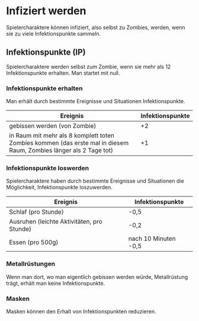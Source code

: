 # Infiziert werden

Spielercharaktere können infiziert, also selbst zu Zombies, werden, wenn sie zu viele Infektionspunkte sammeln.

## Infektionspunkte (IP)

Spielercharaktere werden selbst zum Zombie, wenn sie mehr als 12 Infektionspunkte erhalten. Man startet mit null.

### Infektionspunkte erhalten

Man erhält durch bestimmte Ereignisse und Situationen Infektionspunkte.

| Ereignis | Infektionspunkte |
| - | - |
| gebissen werden (von Zombie) | +2 |
| in Raum mit mehr als 8 komplett toten Zombies kommen (das erste mal in diesem Raum, Zombies länger als 2 Tage tot) | +1 |

### Infektionspunkte loswerden

Spielercharaktere haben durch bestimmte Ereignisse und Situationen die Möglichkeit, Infektionspunkte loszuwerden.

| Ereignis | Infektionspunkte |
| - | - |
| Schlaf (pro Stunde) | -0,5 |
| Ausruhen (leichte Aktivitäten, pro Stunde) | -0,2 |
| Essen (pro 500g) | nach 10 Minuten -0,5 |

### Metallrüstungen

Wenn man dort, wo man eigentlich gebissen werden würde, Metallrüstung trägt, erhält man keine Infektionspunkte.

### Masken

Masken können den Erhalt von Infektionspunkten reduzieren.

